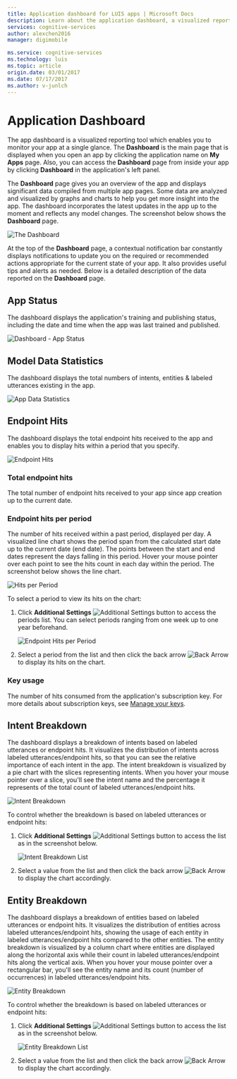 ```yaml
---
title: Application dashboard for LUIS apps | Microsoft Docs
description: Learn about the application dashboard, a visualized reporting tool that enables you to monitor your apps at a single glance.
services: cognitive-services
author: alexchen2016
manager: digimobile

ms.service: cognitive-services
ms.technology: luis
ms.topic: article
origin.date: 03/01/2017
ms.date: 07/17/2017
ms.author: v-junlch
---
```


# Application Dashboard
The app dashboard is a visualized reporting tool which enables you to monitor your app at a single glance. The **Dashboard** is the main page that is displayed when you open an app by clicking the application name on **My Apps** page. Also, you can access the **Dashboard** page from inside your app by clicking **Dashboard** in the application's left panel. 

The **Dashboard** page gives you an overview of the app and displays significant data compiled from multiple app pages. Some data are analyzed and visualized by graphs and charts to help you get more insight into the app. The dashboard incorporates the latest updates in the app up to the moment and reflects any model changes. The screenshot below shows the **Dashboard** page.

![The Dashboard](./Images/Dashboard.JPG)

At the top of the **Dashboard** page, a contextual notification bar constantly displays notifications to update you on the required or recommended actions appropriate for the current state of your app. It also provides useful tips and alerts as needed. Below is a detailed description of the data reported on the **Dashboard** page.
 
  
## App Status
The dashboard displays the application's training and publishing status, including the date and time when the app was last trained and published.  

![Dashboard - App Status](./Images/Dashboard-AppStatus.JPG)

## Model Data Statistics
The dashboard displays the total numbers of intents, entities & labeled utterances existing in the app. 

![App Data Statistics](./Images/Dashboard-statistics.JPG)

## Endpoint Hits
The dashboard displays the total endpoint hits received to the app and enables you to display hits within a period that you specify.

![Endpoint Hits](./Images/Dashboard-endpointHits.JPG)
 
### Total endpoint hits
The total number of endpoint hits received to your app since app creation up to the current date.

### Endpoint hits per period
The number of hits received within a past period, displayed per day. A visualized line chart shows the period span from the calculated start date up to the current date (end date). The points between the start and end dates represent the days falling in this period. Hover your mouse pointer over each point to see the hits count in each day within the period. The screenshot below shows the line chart.
 
![Hits per Period](./Images/Dashboard-PeriodhitsChart.JPG)

To select a period to view its hits on the chart:
 
1. Click **Additional Settings** ![Additional Settings button](./Images/Dashboard-Settings-btn.JPG) to access the periods list. You can select periods ranging from one week up to one year beforehand. 

    ![Endpoint Hits per Period](./Images/Dashboard-hitsPerPeriod.JPG)

2. Select a period from the list and then click the back arrow ![Back Arrow](./Images/Dashboard-backArrow.JPG) to display its hits on the chart.

### Key usage
The number of hits consumed from the application's subscription key. For more details about subscription keys, see [Manage your keys](manage-keys.md). 
  
## Intent Breakdown
The dashboard displays a breakdown of intents based on labeled utterances or endpoint hits. It visualizes the distribution of intents across labeled utterances/endpoint hits, so that you can see the relative importance of each intent in the app. The intent breakdown is visualized by a pie chart with the slices representing intents. When you hover your mouse pointer over a slice, you'll see the intent name and the percentage it represents of the total count of labeled utterances/endpoint hits. 

![Intent Breakdown](./Images/Dashboard-IntentBreakdown.jpg)

To control whether the breakdown is based on labeled utterances or endpoint hits:

1. Click **Additional Settings** ![Additional Settings button](./Images/Dashboard-Settings-btn.JPG) to access the list as in the screenshot below.

    ![Intent Breakdown List](./Images/Dashboard-IntentBreakdownlist.jpg)
2. Select a value from the list and then click the back arrow ![Back Arrow](./Images/Dashboard-backArrow.JPG) to display the chart accordingly.

## Entity Breakdown
The dashboard displays a breakdown of entities based on labeled utterances or endpoint hits. It visualizes the distribution of entities across labeled utterances/endpoint hits, showing the usage of each entity in labeled utterances/endpoint hits compared to the other entities. The entity breakdown is visualized by a column chart where entities are displayed along the horizontal axis while their count in labeled utterances/endpoint hits along the vertical axis. When you hover your mouse pointer over a rectangular bar, you'll see the entity name and its count (number of occurrences) in labeled utterances/endpoint hits. 

![Entity Breakdown](./Images/Dashboard-EntityBreakdown.jpg)

To control whether the breakdown is based on labeled utterances or endpoint hits:

1. Click **Additional Settings** ![Additional Settings button](./Images/Dashboard-Settings-btn.JPG) to access the list as in the screenshot below.

    ![Entity Breakdown List](./Images/Dashboard-EntityBreakdownlist.jpg)
    
2. Select a value from the list and then click the back arrow ![Back Arrow](./Images/Dashboard-backArrow.JPG) to display the chart accordingly.

